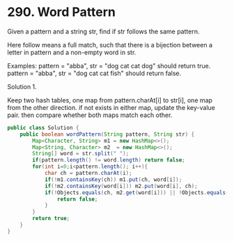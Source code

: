 # 290. Word Pattern 

Given a pattern and a string str, find if str follows the same pattern.

Here follow means a full match, such that there is a bijection between a letter in pattern and a non-empty word in str.

Examples:
pattern = "abba", str = "dog cat cat dog" should return true.
pattern = "abba", str = "dog cat cat fish" should return false.


Solution 1.

Keep two hash tables, one map from pattern.charAt[i] to str[i], one map from the other direction. if not exists in either map, update the key-value pair. then compare whether both maps match each other.

```java
public class Solution {
    public boolean wordPattern(String pattern, String str) {
        Map<Character, String> m1 = new HashMap<>();
        Map<String, Character> m2  = new HashMap<>();
        String[] word = str.split(" ");
        if(pattern.length() != word.length) return false;
        for(int i=0;i<pattern.length(); i++){
            char ch = pattern.charAt(i);
            if(!m1.containsKey(ch)) m1.put(ch, word[i]);
            if(!m2.containsKey(word[i])) m2.put(word[i], ch);
            if(!Objects.equals(ch, m2.get(word[i])) || !Objects.equals(word[i], m1.get(ch))){
                return false;
            }
        }
        return true;
    }
}
```
